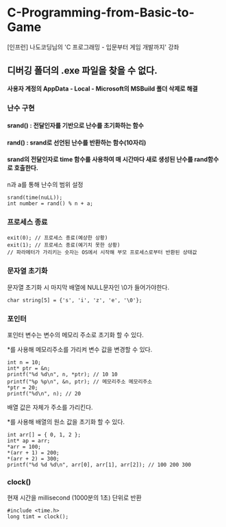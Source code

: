 # C-Programming-from-Basic-to-Game
[인프런] 나도코딩님의 'C 프로그래밍 - 입문부터 게임 개발까지' 강좌

## 디버깅 폴더의 .exe 파일을 찾을 수 없다.
**사용자 계정의 AppData - Local - Microsoft의 MSBuild 폴더 삭제로 해결**



### 난수 구현

#### srand() : 전달인자를 기반으로 난수를 초기화하는 함수

#### rand() : srand로 선언된 난수를 반환하는 함수(10자리)

#### srand의 전달인자로 time 함수를 사용하여 매 시간마다 새로 생성된 난수를 rand함수로 호출한다. 

n과 a를 통해 난수의 범위 설정

```
srand(time(nuLL));
int number = rand() % n + a;
```



### 프로세스 종료

```
exit(0); // 프로세스 종료(예상한 상황)
exit(1); // 프로세스 종료(예기치 못한 상황)
// 파라메터가 가리키는 숫자는 OS에서 시작해 부모 프로세스로부터 반환된 상태값
```



### 문자열 초기화

문자열 초기화 시 마지막 배열에 NULL문자인 \0가 들어가야한다.

```
char string[5] = {'s', 'i', 'z', 'e', '\0'};
```



### 포인터

포인터 변수는 변수의 메모리 주소로 초기화 할 수 있다. 

*를 사용해 메모리주소를 가리켜 변수 값을  변경할 수 있다.

```
int n = 10;
int* ptr = &n;
printf("%d %d\n", n, *ptr); // 10 10
printf("%p %p\n", &n, ptr); // 메모리주소 메모리주소
*ptr = 20;
printf("%d\n", n); // 20
```

배열 값은 자체가 주소를 가리킨다.

*를 사용해 배열의 원소 값을 초기화 할 수 있다.

```
int arr[] = { 0, 1, 2 };
int* ap = arr;
*arr = 100;
*(arr + 1) = 200;
*(arr + 2) = 300;
printf("%d %d %d\n", arr[0], arr[1], arr[2]); // 100 200 300
```



### clock()

현재 시간을 millisecond (1000분의 1초) 단위로 반환

```
#include <time.h>
long timt = clock();
```


